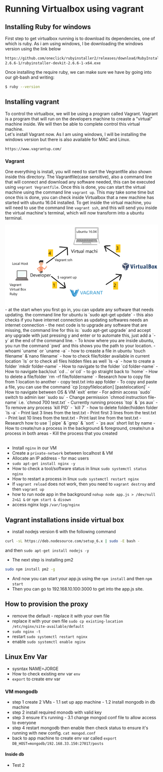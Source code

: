 # Running Virtualbox using vagrant
## Installing Ruby for windows
First step to get virtualbox running is to download its dependencies, one of which is ruby. As i am using windows, I be downloading the windows version using the link below
```
https://github.com/oneclick/rubyinstaller2/releases/download/RubyInstaller-2.6.6-1/rubyinstaller-devkit-2.6.6-1-x64.exe
```
Once installing the require ruby, we can make sure we have by going into our git-bash and writing:
```bash
$ ruby --version
```
## Installing vagrant
To control the virtualbox, we will be using a program called Vagrant. Vagrant is a program that will run on the developers machine to creaste a "virtual" machine inside. We will then be able to complete control this virtual machine. <br/>
Let's install Vagrant now. As I am using windows, I will be installing the windows version but there is also available for MAC and Linux. 
```
https://www.vagrantup.com/
```


### Vagrant
One everything is install, you will need to start the Vegrantfile also shown inside this directory. The Vagrantfile(case sensitive), also a command line that will connect and download any software needed, this can be executed using `vegrant Vegrantfile`. Once this is done, you can start the virtual machine using the command line `vagrant up`. This may take some time but once this is done, you can check inside Virtualbox that a new machine has started with ubuntu 16.04 installed. To get inside the virtual machine, you will need to use the command line `vagrant ssh`, and this will send you inside the virtual machine's terminal, which will now transform into a ubuntu terminal.

<img src = "./Screenshot_1.png"/>
- at the start when you first go in, you can update any software that needs updating. the command line for ubuntu is `sudo apt-get update` - this also checks if you have internet connection as updating softwares needs an internet connection
- the next code is to upgrade any software that are missing, the command line for this is: `sudo apt-get upgrade` and accept any upgrade with just pressing y and enter or to automate this, just add a `-y` at the end of the command line.
- To know where you are inside ubuntu, you run the command `pwd` and this shows you the path to your location.
- whoami `uname` or `uname -a`
- how to creaste a file in ubuntu `touch filename` &`nano filename`
- how to check file/folder available in current location `ls` or to check all files hidden files as well `ls -a`
- how to create a folder `mkdir folder-name`
- How to navigate to the folder `cd folder-name`
- How to navigate back/out `cd ..` or`cd` - to go straight back to `home`
- How to delete a file/folder `rm -rf file/foldername`
- Research how to copy file from 1 location to another
- copy test.txt into app folder
- To copy and paste a file, you can use the command `cp [copyfilelocation] [pastelocation]`
- How to navigate between OS & VM `exit` enter
- For admin access `sudo` switch to admin iser `sudo su`
- Change permission `chmod instruction file-name` i.e. `chmod 700 test.txt`
- Currently running process `top` & `ps aux`
- To remove any process `kill PID` - `kill 7`
- how to delete folder/hidden folder `ls -a`
- Print last 3 lines from the test.txt
- Print first 3 lines from the test.txt
- Print last 10 lines from the test.txt
- Print last line from the test.txt
- Research how to use `| pipe` & `grep` & `sort`
- `ps aux` short list by name 
- How to create/run a process in the background & foreground, create/run a process in both areas
- Kill the process that you created <br/>
<br/>

- Install `nginx` in our VM
- Create a `private-network` between localhost & VM
- Allocate an IP address - for mac users
- `sudo apt-get install nginx -y`
- How to check a tool/software status in linux `sudo systemctl status nginx`
- How to restart a process in linux `sudo systemctl restart nginx`
- If `vagrant reload` does not work, then you need to `vagrant destroy` and then `vagrant up`
- how to run node app in the background `nohup node app.js > /dev/null 2>&1 &` or `npm start & disown`
- access nginx logs `/var/log/nginx`


## Vagrant installations inside virtual box
- install nodejs version 6 with the following command
```bash
curl -sL https://deb.nodesource.com/setup_6.x | sudo -E bash -
```
and then `sudo apt-get install nodejs -y`
- The next step is installing pm2
```bash
sudo npm install pm2 -g
```
- And now you can start your app.js using the `npm install` and then `npm start`
- Then you can go to 192.168.10.100:3000 to get into the app.js site.


## How to provision the proxy
- remove the default - replace it with your own file
- replace it with your own file `sudo cp existing-location /etc/nginx/site-available/default`
- `sudo nginx -t`
- restart `sudo systemctl restart nginx`
- enable `sudo systemctl enable nginx`

## Linux Env Var
- sysntax NAME=JORGE
- How to check existing env var `env`
- `export` to create env var

### VM mongodb

- step 1 create 2 VMs - 1.1 set up app machine - 1.2 install mongodb in db machine
- step 2 install required monodb with valid key
- step 3 ensure it's running - 3.1 change mongod conf file to allow access to everyone
- step 4 restart mongodb then enable then check status to ensure it's running with new config. `cat mongod.conf`
- back to app machine to create env var called `export DB_HOST=mongodb/192.168.33.150:27017/posts`

#### Inside db
- Test 2